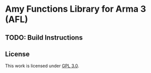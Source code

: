# Amy Functions Library for Arma 3 (AFL)

## TODO: Build Instructions

## License
This work is licensed under [GPL 3.0](https://www.gnu.org/licenses/gpl-3.0.html).
